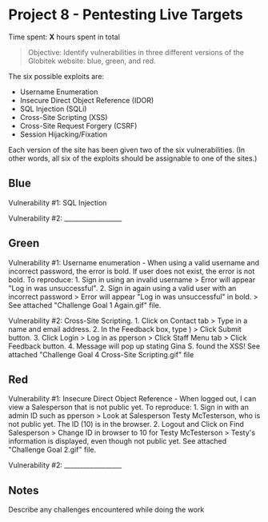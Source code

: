 # Project 8 - Pentesting Live Targets

Time spent: **X** hours spent in total

> Objective: Identify vulnerabilities in three different versions of the Globitek website: blue, green, and red.

The six possible exploits are:
* Username Enumeration
* Insecure Direct Object Reference (IDOR)
* SQL Injection (SQLi)
* Cross-Site Scripting (XSS)
* Cross-Site Request Forgery (CSRF)
* Session Hijacking/Fixation

Each version of the site has been given two of the six vulnerabilities. (In other words, all six of the exploits should be assignable to one of the sites.) 

## Blue

Vulnerability #1: SQL Injection

Vulnerability #2: __________________


## Green

Vulnerability #1: Username enumeration - When using a valid username and incorrect password, the error is bold. If user does not exist, the error is not bold. To reproduce: 1. Sign in using an invalid username > Error will appear "Log in was unsuccessful". 2. Sign in again using a valid user with an incorrect password >  Error will appear "Log in was unsuccessful" in bold. > See attached "Challenge Goal 1 Again.gif" file.

Vulnerability #2: Cross-Site Scripting. 1. Click on Contact tab > Type in a name and email address. 2. In the Feedback box, type <script>alert('Gina S. found the XSS!');</script>) > Click Submit button. 3. Click Login > Log in as pperson > Click Staff Menu tab > Click Feedback button. 4. Message will pop up stating Gina S. found the XSS!  See attached "Challenge Goal 4 Cross-Site Scripting.gif" file


## Red

Vulnerability #1: Insecure Direct Object Reference - When logged out, I can view a Salesperson that is not public yet. To reproduce: 1. Sign in with an admin ID such as pperson > Look at Salesperson Testy McTesterson, who is not public yet. The ID (10) is in the browser. 2. Logout and Click on Find Salesperson > Change ID in browser to 10 for Testy McTesterson > Testy's information is displayed, even though not public yet. See attached "Challenge Goal 2.gif" file.

Vulnerability #2: __________________


## Notes

Describe any challenges encountered while doing the work
